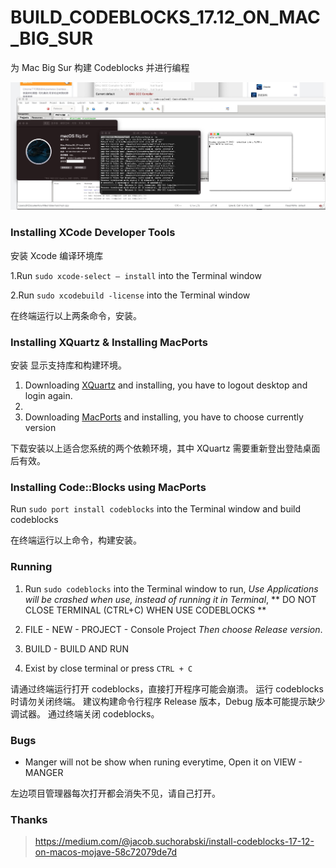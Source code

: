 # BUILD_CODEBLOCKS_17.12_ON_MAC_BIG_SUR
为 Mac Big Sur 构建 Codeblocks 并进行编程

![screen](./screen.png)

### Installing XCode Developer Tools
安装 Xcode 编译环境库

1.Run `sudo xcode-select — install` into the Terminal window

2.Run `sudo xcodebuild -license` into the Terminal window

在终端运行以上两条命令，安装。


### Installing XQuartz  & Installing MacPorts
安装 显示支持库和构建环境。

1. Downloading [XQuartz](https://www.xquartz.org/) and installing, you have to logout desktop and login again. 
2. 
3. Downloading [MacPorts](https://www.macports.org/install.php) and installing, you have to choose currently version

下载安装以上适合您系统的两个依赖环境，其中 XQuartz 需要重新登出登陆桌面后有效。

### Installing Code::Blocks using MacPorts

Run `sudo port install codeblocks` into the Terminal window and build codeblocks

在终端运行以上命令，构建安装。

### Running

1. Run `sudo codeblocks` into the Terminal window to run, *Use Applications will be crashed when use, instead of running it in Terminal*, ** DO NOT CLOSE TERMINAL (CTRL+C) WHEN USE CODEBLOCKS  **

2. FILE - NEW - PROJECT - Console Project *Then choose Release version*. 

3. BUILD - BUILD AND RUN 

4. Exist by close terminal or press `CTRL + C`

请通过终端运行打开 codeblocks，直接打开程序可能会崩溃。
运行 codeblocks 时请勿关闭终端。
建议构建命令行程序 Release 版本，Debug 版本可能提示缺少调试器。
通过终端关闭 codeblocks。

### Bugs

- Manger will not be show when runing everytime, Open it on VIEW - MANGER

左边项目管理器每次打开都会消失不见，请自己打开。

### Thanks

> https://medium.com/@jacob.suchorabski/install-codeblocks-17-12-on-macos-mojave-58c72079de7d


